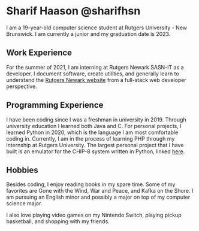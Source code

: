 # Sharif Haason @sharifhsn
I am a 19-year-old computer science student at Rutgers University - New Brunswick. I am currently a junior and my graduation date is 2023.

## Work Experience
For the summer of 2021, I am interning at Rutgers Newark SASN-IT as a developer. I document software, create utilities, and generally learn to understand the [Rutgers Newark website](https://sasn.rutgers.edu/) from a full-stack web developer perspective.

## Programming Experience
I have been coding since I was a freshman in university in 2019. Through university education I learned both Java and C. For personal projects, I learned Python in 2020, which is the language I am most comfortable coding in. Currently, I am in the process of learning PHP through my internship at Rutgers University. The largest personal project that I have built is an emulator for the CHIP-8 system written in Python, linked [here](https://github.com/sharifhsn/chip8-python-testing).

## Hobbies
Besides coding, I enjoy reading books in my spare time. Some of my favorites are Gone with the Wind, War and Peace, and Kafka on the Shore. I am pursuing an English minor and possibly a major on top of my computer science major.

I also love playing video games on my Nintendo Switch, playing pickup basketball, and shopping with my friends.
<!---
sharifhsn/sharifhsn is a ✨ special ✨ repository because its `README.md` (this file) appears on your GitHub profile.
You can click the Preview link to take a look at your changes.
--->
